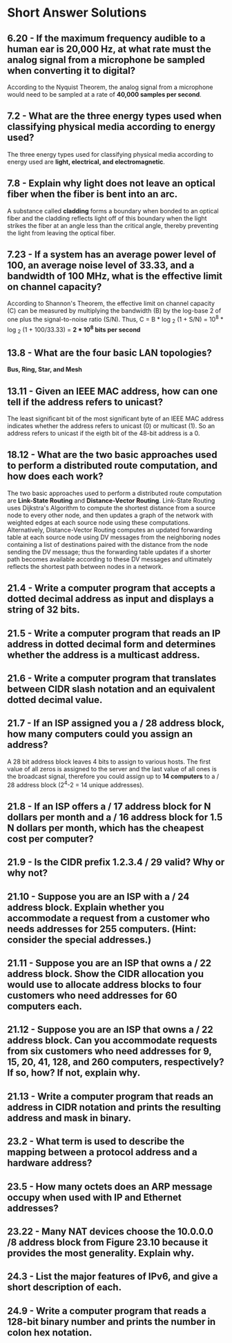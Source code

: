 # Short Answer Solutions

## 6.20 - If the maximum frequency audible to a human ear is 20,000 Hz, at what rate must the analog signal from a microphone be sampled when converting it to digital?

According to the Nyquist Theorem, the analog signal from a microphone would need to be sampled at a rate of __40,000 samples per second__.

## 7.2 - What are the three energy types used when classifying physical media according to energy used?

The three energy types used for classifying physical media according to energy used are __light, electrical, and electromagnetic__.

## 7.8 - Explain why light does not leave an optical fiber when the fiber is bent into an arc.

A substance called __cladding__ forms a boundary when bonded to an optical fiber and the cladding reflects light off of this boundary when the light strikes the fiber at an angle less than the critical angle, thereby preventing the light from leaving the optical fiber.

## 7.23 - If a system has an average power level of 100, an average noise level of 33.33, and a bandwidth of 100 MHz, what is the effective limit on channel capacity?

According to Shannon's Theorem, the effective limit on channel capacity (C) can be measured by multiplying the bandwidth (B) by the log-base 2 of one plus the signal-to-noise ratio (S/N). Thus, C = B * log <sub>2</sub> (1 + S/N) = 10<sup>8</sup> * log <sub>2</sub> (1 + 100/33.33) = __2 * 10<sup>8</sup> bits per second__

## 13.8 - What are the four basic LAN topologies?

__Bus, Ring, Star, and Mesh__

## 13.11 - Given an IEEE MAC address, how can one tell if the address refers to unicast?

The least significant bit of the most significant byte of an IEEE MAC address indicates whether the address refers to unicast (0) or multicast (1). So an address refers to unicast if the eigth bit of the 48-bit address is a 0.

## 18.12 - What are the two basic approaches used to perform a distributed route computation, and how does each work?

The two basic approaches used to perform a distributed route computation are __Link-State Routing__ and __Distance-Vector Routing__. Link-State Routing uses Dijkstra's Algorithm to compute the shortest distance from a source node to every other node, and then updates a graph of the network with weighted edges at each source node using these computations. Alternatively, Distance-Vector Routing computes an updated forwarding table at each source node using DV messages from the neighboring nodes containing a list of destinations paired with the distance from the node sending the DV message; thus the forwarding table updates if a shorter path becomes available according to these DV messages and ultimately reflects the shortest path between nodes in a network.

## 21.4 - Write a computer program that accepts a dotted decimal address as input and displays a string of 32 bits.

## 21.5 - Write a computer program that reads an IP address in dotted decimal form and determines whether the address is a multicast address.

## 21.6 - Write a computer program that translates between CIDR slash notation and an equivalent dotted decimal value.

## 21.7 - If an ISP assigned you a / 28 address block, how many computers could you assign an address?

A 28 bit address block leaves 4 bits to assign to various hosts. The first value of all zeros is assigned to the server and the last value of all ones is the broadcast signal, therefore you could assign up to __14 computers__ to a / 28 address block (2<sup>4</sup>-2 = 14 unique addresses).

## 21.8 - If an ISP offers a / 17 address block for N dollars per month and a / 16 address block for 1.5 N dollars per month, which has the cheapest cost per computer?

## 21.9 - Is the CIDR prefix 1.2.3.4 / 29 valid? Why or why not?

## 21.10 - Suppose you are an ISP with a / 24 address block. Explain whether you accommodate a request from a customer who needs addresses for 255 computers. (Hint: consider the special addresses.)

## 21.11 - Suppose you are an ISP that owns a / 22 address block. Show the CIDR allocation you would use to allocate address blocks to four customers who need addresses for 60 computers each.

## 21.12 - Suppose you are an ISP that owns a / 22 address block. Can you accommodate requests from six customers who need addresses for 9, 15, 20, 41, 128, and 260 computers, respectively? If so, how? If not, explain why.

## 21.13 - Write a computer program that reads an address in CIDR notation and prints the resulting address and mask in binary.

## 23.2 - What term is used to describe the mapping between a protocol address and a hardware address?

## 23.5 - How many octets does an ARP message occupy when used with IP and Ethernet addresses?

## 23.22 - Many NAT devices choose the 10.0.0.0 /8 address block from Figure 23.10 because it provides the most generality. Explain why.

## 24.3 - List the major features of IPv6, and give a short description of each.

## 24.9 - Write a computer program that reads a 128-bit binary number and prints the number in colon hex notation.